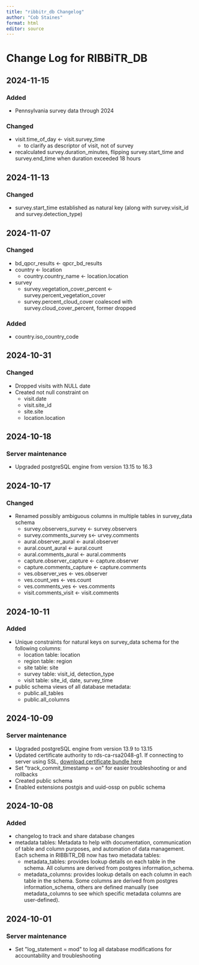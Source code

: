 ```yaml
---
title: "ribbitr_db Changelog"
author: "Cob Staines"
format: html
editor: source
---
```


# Change Log for RIBBiTR_DB

## 2024-11-15

### Added

- Pennsylvania survey data through 2024

### Changed

- visit.time_of_day <- visit.survey_time
  - to clarify as descriptor of visit, not of survey
- recalculated survey.duration_minutes, flipping survey.start_time and survey.end_time when duration exceeded 18 hours


## 2024-11-13

### Changed

- survey.start_time established as natural key (along with survey.visit_id and survey.detection_type)

## 2024-11-07

### Changed

- bd_qpcr_results <- qpcr_bd_results 
- country <- location
  - country.country_name <- location.location
- survey
  - survey.vegetation_cover_percent <- survey.percent_vegetation_cover
  - survey.percent_cloud_cover coalesced with survey.cloud_cover_percent, former dropped
  
### Added
- country.iso_country_code

## 2024-10-31

### Changed

- Dropped visits with NULL date
- Created not null constraint on
    - visit.date
    - visit.site_id
    - site.site
    - location.location

## 2024-10-18

### Server maintenance

-   Upgraded postgreSQL engine from version 13.15 to 16.3

## 2024-10-17

### Changed

-   Renamed possibly ambiguous columns in multiple tables in survey_data schema
    -   survey.observers_survey <- survey.observers
    -   survey.comments_survey s<- urvey.comments
    -   aural.observer_aural <- aural.observer
    -   aural.count_aural <- aural.count
    -   aural.comments_aural <- aural.comments
    -   capture.observer_capture <- capture.observer
    -   capture.comments_capture <- capture.comments
    -   ves.observer_ves <- ves.observer
    -   ves.count_ves <- ves.count
    -   ves.comments_ves <- ves.comments
    -   visit.comments_visit <- visit.comments

## 2024-10-11

### Added

-   Unique constraints for natural keys on survey_data schema for the following columns:
    -   location table: location
    -   region table: region
    -   site table: site
    -   survey table: visit_id, detection_type
    -   visit table: site_id, date, survey_time
-   public schema views of all database metadata:
    -   public.all_tables
    -   public.all_columns

## 2024-10-09

### Server maintenance

-   Upgraded postgreSQL engine from version 13.9 to 13.15
-   Updated certificate authority to rds-ca-rsa2048-g1. If connecting to server using SSL, [download certificate bundle here](https://truststore.pki.rds.amazonaws.com/us-west-1/us-west-1-bundle.pem)
-   Set "track_commit_timestamp = on" for easier troubleshooting or and rollbacks
-   Created public schema
-   Enabled extensions postgis and uuid-ossp on public schema

## 2024-10-08

### Added

-   changelog to track and share database changes
-   metadata tables: Metadata to help with documentation, communication of table and column purposes, and automation of data management. Each schema in RIBBiTR_DB now has two metadata tables:
    -   metadata_tables: provides lookup details on each table in the schema. All columns are derived from postgres information_schema.
    -   metadata_columns: provides lookup details on each column in each table in the schema. Some columns are derived from postgres information_schema, others are defined manually (see metadata_columns to see which specific metadata columns are user-defined).

## 2024-10-01

### Server maintenance

-   Set "log_statement = mod" to log all database modifications for accountability and troubleshooting
